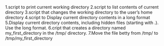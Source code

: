 1.script to print current working directory
2.script to list contents of current directory
3.script that changes the working directory to the user’s home directory
4.script to Display current directory contents in a long format
5.Display current directory contents, including hidden files (starting with .). Use the long format.
6.cript that creates a directory named my_first_directory in the /tmp/ directory.
7.Move the file betty from /tmp/ to /tmp/my_first_directory
